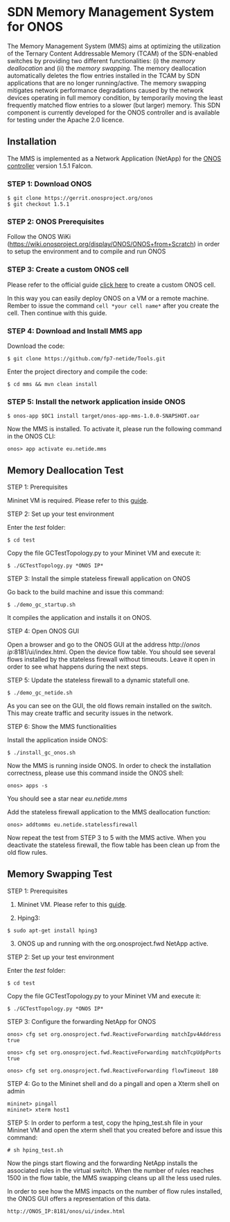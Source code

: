 # SDN Memory Management System for ONOS
The Memory Management System (MMS) aims at optimizing the utilization of the Ternary Content Addressable Memory (TCAM) of the SDN-enabled switches by providing two different functionalities: (i) the *memory deallocation* and (ii) the *memory swapping*. 
The memory deallocation automatically deletes the flow entries installed in the TCAM by SDN applications that are no longer running/active. The memory swapping mitigates network performance degradations caused by the network devices operating in full memory condition, by temporarily moving the least frequently matched flow entries to a slower (but larger) memory. This SDN component is currently developed for the ONOS controller and is available for testing under the Apache 2.0 licence.

## Installation
The MMS is implemented as a Network Application (NetApp) for the [ONOS controller](http://onosproject.org/) version 1.5.1 Falcon.

### STEP 1: Download ONOS
```
$ git clone https://gerrit.onosproject.org/onos
$ git checkout 1.5.1
```
### STEP 2: ONOS Prerequisites

Follow the ONOS WiKi (https://wiki.onosproject.org/display/ONOS/ONOS+from+Scratch) in order to setup the environment and to compile and run ONOS

### STEP 3: Create a custom ONOS cell

Please refer to the official guide [click here](https://wiki.onosproject.org/display/ONOS/ONOS+from+Scratch#ONOSfromScratch-4.Createacustomcelldefinition) to create a custom ONOS cell.

In this way you can easily deploy ONOS on a VM or a remote machine. Rember to issue the command ```cell *your cell name*``` after you create the cell. Then continue with this guide.

### STEP 4: Download and Install MMS app

Download the code:
```
$ git clone https://github.com/fp7-netide/Tools.git
```

Enter the project directory and compile the code:
```
$ cd mms && mvn clean install
```

### STEP 5: Install the network application inside ONOS

```
$ onos-app $OC1 install target/onos-app-mms-1.0.0-SNAPSHOT.oar
```

Now the MMS is installed. To activate it, please run the following command in the ONOS CLI:

```
onos> app activate eu.netide.mms
```

## Memory Deallocation Test

STEP 1: Prerequisites

Mininet VM is required. Please refer to this [guide](http://mininet.org/download/#option-1-mininet-vm-installation-easy-recommended). 

STEP 2: Set up your test environment

Enter the *test* folder:

```
$ cd test
```

Copy the file GCTestTopology.py to your Mininet VM and execute it:

```
$ ./GCTestTopology.py *ONOS IP*
```

STEP 3: Install the simple stateless firewall application on ONOS

Go back to the build machine and issue this command:

```
$ ./demo_gc_startup.sh
```

It compiles the application and installs it on ONOS.

STEP 4: Open ONOS GUI

Open a browser and go to the ONOS GUI at the address http://*onos ip*:8181/ui/index.html. Open the device flow table. You should see several flows installed by the stateless firewall without timeouts. Leave it open in order to see what happens during the next steps.

STEP 5: Update the stateless firewall to a dynamic statefull one.

```
$ ./demo_gc_netide.sh
```

As you can see on the GUI, the old flows remain installed on the switch. This may create traffic and security issues in the network.

STEP 6: Show the MMS functionalities

Install the application inside ONOS:
```
$ ./install_gc_onos.sh
```

Now the MMS is running inside ONOS. In order to check the installation correctness, please use this command inside the ONOS shell:
```
onos> apps -s
```

You should see a star near *eu.netide.mms*

Add the stateless firewall application to the MMS deallocation function:
```
onos> addtomms eu.netide.statelessfirewall
```

Now repeat the test from STEP 3 to 5 with the MMS active. When you deactivate the stateless firewall, the flow table has been clean up from the old flow rules.

## Memory Swapping Test

STEP 1: Prerequisites

1. Mininet VM. Please refer to this [guide](http://mininet.org/download/#option-1-mininet-vm-installation-easy-recommended). 

2. Hping3:

```
$ sudo apt-get install hping3
```

3. ONOS up and running with the org.onosproject.fwd NetApp active.

STEP 2: Set up your test environment

Enter the *test* folder:

```
$ cd test
```

Copy the file GCTestTopology.py to your Mininet VM and execute it:

```
$ ./GCTestTopology.py *ONOS IP*
```

STEP 3: Configure the forwarding NetApp for ONOS

```
onos> cfg set org.onosproject.fwd.ReactiveForwarding matchIpv4Address true

onos> cfg set org.onosproject.fwd.ReactiveForwarding matchTcpUdpPorts true

onos> cfg set org.onosproject.fwd.ReactiveForwarding flowTimeout 180
```

STEP 4: Go to the Mininet shell and do a pingall and open a Xterm shell on admin
```
mininet> pingall
mininet> xterm host1
```

STEP 5: In order to perform a test, copy the hping_test.sh file in your Mininet VM and open the xterm shell that you created before and issue this command:
```
# sh hping_test.sh
```

Now the pings start flowing and the forwarding NetApp installs the associated rules in the virtual switch. When the number of rules reaches 1500 in the flow table, the MMS swapping cleans up all the less used rules.

In order to see how the MMS impacts on the number of flow rules installed, the ONOS GUI offers a representation of this data.

`http://ONOS_IP:8181/onos/ui/index.html`
